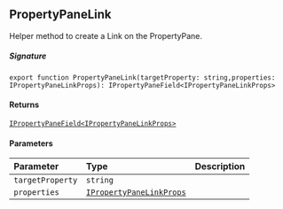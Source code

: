 ## PropertyPaneLink

Helper method to create a Link on the PropertyPane.

##### Signature
`export function PropertyPaneLink(targetProperty: string,properties: IPropertyPaneLinkProps): IPropertyPaneField<IPropertyPaneLinkProps>`

#### Returns
[`IPropertyPaneField<IPropertyPaneLinkProps>`](IPropertyPaneField.md)

#### Parameters


| Parameter	   | Type    | Description |
|:-------------|:---------------|:------------|
| `targetProperty`    | `string` |  |
| `properties`    | [`IPropertyPaneLinkProps`](IPropertyPaneLinkProps.md) |  |

